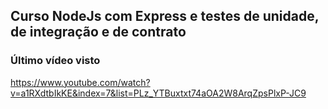 ## Curso NodeJs com Express e testes de unidade, de integração e de contrato

### Último vídeo visto
https://www.youtube.com/watch?v=a1RXdtbIkKE&index=7&list=PLz_YTBuxtxt74aOA2W8ArqZpsPlxP-JC9